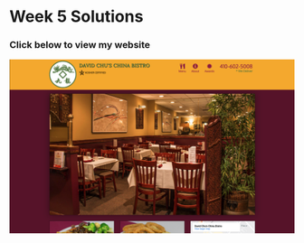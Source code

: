 # Week 5 Solutions

### Click below to view my website

<p align="center"> 
  <kbd>
  	<a href="https://harshitruwali.github.io/Coursera-HTML-CSS-and-Javascript-for-Web-Developers/Week%205/index.html" target="_blank">
		<img src="img.png"></img>
	</a>
  </kbd>
</p>
